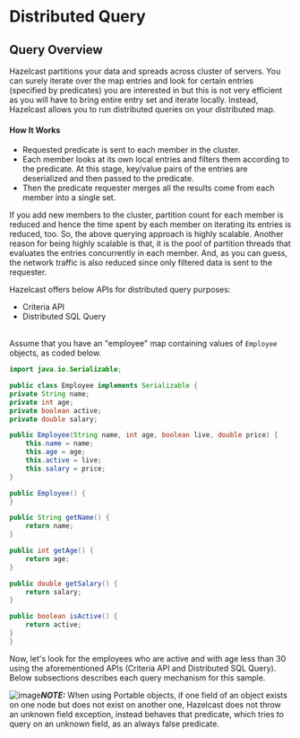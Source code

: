 

# Distributed Query

## Query Overview


Hazelcast partitions your data and spreads across cluster of servers. You can surely iterate over the map entries and look for certain entries (specified by predicates) you are interested in but this is not very efficient as you will have to bring entire entry set and iterate locally. Instead, Hazelcast allows you to run distributed queries on your distributed map.


#### How It Works

-	Requested predicate is sent to each member in the cluster.
-	Each member looks at its own local entries and filters them according to the predicate. At this stage, key/value pairs of the entries are deserialized and then passed to the predicate.
-	Then the predicate requester merges all the results come from each member into a single set.

If you add new members to the cluster, partition count for each member is reduced and hence the time spent by each member on iterating its entries is reduced, too. So, the above querying approach is highly scalable. Another reason for being highly scalable is that, it is the pool of partition threads that evaluates the entries concurrently in each member. And, as you can guess, the network traffic is also reduced since only filtered data is sent to the requester.

Hazelcast offers below APIs for distributed query purposes:

- Criteria API
- Distributed SQL Query
<br></br>

Assume that you have an "employee" map containing values of `Employee` objects, as coded below.

```java
import java.io.Serializable;

public class Employee implements Serializable {
private String name;
private int age;
private boolean active;
private double salary;

public Employee(String name, int age, boolean live, double price) {
    this.name = name;
    this.age = age;
    this.active = live;
    this.salary = price;
}

public Employee() {
}

public String getName() {
    return name;
}

public int getAge() {
    return age;
}

public double getSalary() {
    return salary;
}

public boolean isActive() {
    return active;
}
}
```

Now, let's look for the employees who are active and with age less than 30 using the aforementioned APIs (Criteria API and Distributed SQL Query). Below subsections describes each query mechanism for this sample.

![image](images/NoteSmall.jpg)***NOTE:*** When using Portable objects, if one field of an object exists on one node but does not exist on another one, Hazelcast does not throw an unknown field exception,
instead behaves that predicate, which tries to query on an unknown field, as an always false predicate.


